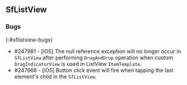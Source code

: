 ## SfListView

### Bugs
{:#sflistview-bugs}

* \#247981 - [iOS] The null reference exception will no longer occur in `SfListView` after performing `DragAndDrop` operation when custom `DragIndicatorView` is used in ListView `ItemTemplate`.
* \#247666 - [iOS] Button click event will fire when tapping the last element's child in the `SfListView`.